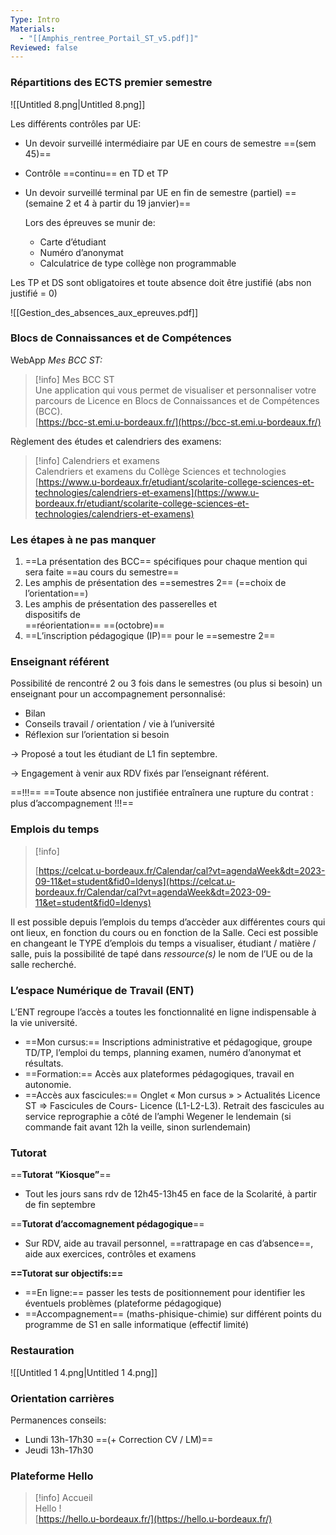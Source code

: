 ```yaml
---
Type: Intro
Materials:
  - "[[Amphis_rentree_Portail_ST_v5.pdf]]"
Reviewed: false
---
```

### Répartitions des ECTS premier semestre

![[Untitled 8.png|Untitled 8.png]]

Les différents contrôles par UE:

- Un devoir surveillé intermédiaire par UE en cours de semestre ==(sem 45)==
- Contrôle ==continu== en TD et TP
- Un devoir surveillé terminal par UE en fin de semestre (partiel) ==(semaine 2 et 4 à partir du 19 janvier)==
    
    Lors des épreuves se munir de:
    
    - Carte d’étudiant
    - Numéro d’anonymat
    - Calculatrice de type collège non programmable

Les TP et DS sont obligatoires et toute absence doit être justifié (abs non justifié = 0)

![[Gestion_des_absences_aux_epreuves.pdf]]

### Blocs de Connaissances et de Compétences

WebApp _Mes BCC ST:_

> [!info] Mes BCC ST  
> Une application qui vous permet de visualiser et personnaliser votre parcours de Licence en Blocs de Connaissances et de Compétences (BCC).  
> [https://bcc-st.emi.u-bordeaux.fr/](https://bcc-st.emi.u-bordeaux.fr/)  

Règlement des études et calendriers des examens:

> [!info] Calendriers et examens  
> Calendriers et examens du Collège Sciences et technologies  
> [https://www.u-bordeaux.fr/etudiant/scolarite-college-sciences-et-technologies/calendriers-et-examens](https://www.u-bordeaux.fr/etudiant/scolarite-college-sciences-et-technologies/calendriers-et-examens)  

  

### Les étapes à ne pas manquer

1. ==La présentation des BCC== spécifiques pour chaque mention qui sera faite ==au cours du semestre==
2. Les amphis de présentation des ==semestres 2== (==choix de l’orientation==)
3. Les amphis de présentation des passerelles et  
    dispositifs de  
    ==réorientation== ==(octobre)==
4. ==L’inscription pédagogique (IP)== pour le ==semestre 2==

### Enseignant référent

Possibilité de rencontré 2 ou 3 fois dans le semestres (ou plus si besoin) un enseignant pour un accompagnement personnalisé:

- Bilan
- Conseils travail / orientation / vie à l’université
- Réflexion sur l’orientation si besoin

→ Proposé a tout les étudiant de L1 fin septembre.

→ Engagement à venir aux RDV fixés par l’enseignant référent.

==!!!== ==Toute absence non justifiée entraînera une rupture du contrat : plus d’accompagnement !!!==

### Emplois du temps

> [!info]  
>  
> [https://celcat.u-bordeaux.fr/Calendar/cal?vt=agendaWeek&dt=2023-09-11&et=student&fid0=ldenys](https://celcat.u-bordeaux.fr/Calendar/cal?vt=agendaWeek&dt=2023-09-11&et=student&fid0=ldenys)  

Il est possible depuis l’emplois du temps d’accèder aux différentes cours qui ont lieux, en fonction du cours ou en fonction de la Salle. Ceci est possible en changeant le TYPE d’emplois du temps a visualiser, étudiant / matière / salle, puis la possibilité de tapé dans _ressource(s)_ le nom de l’UE ou de la salle recherché.

  

### L’espace Numérique de Travail (ENT)

L’ENT regroupe l’accès a toutes les fonctionnalité en ligne indispensable à la vie université.

- ==Mon cursus:== Inscriptions administrative et pédagogique, groupe TD/TP, l’emploi du temps, planning examen, numéro d’anonymat et résultats.
- ==Formation:== Accès aux plateformes pédagogiques, travail en autonomie.
- ==Accès aux fascicules:== Onglet « Mon cursus » > Actualités Licence ST => Fascicules de Cours- Licence (L1-L2-L3). Retrait des fascicules au service reprographie a côté de l’amphi Wegener le lendemain (si commande fait avant 12h la veille, sinon surlendemain)

### Tutorat

==**Tutorat “Kiosque”**==

- Tout les jours sans rdv de 12h45-13h45 en face de la Scolarité, à partir de fin septembre

==**Tutorat d’accomagnement pédagogique**==

- Sur RDV, aide au travail personnel, ==rattrapage en cas d’absence==, aide aux exercices, contrôles et examens

**==Tutorat sur objectifs:==**

- ==En ligne:== passer les tests de positionnement pour identifier les éventuels problèmes (plateforme pédagogique)
- ==Accompagnement== (maths-phisique-chimie) sur différent points du programme de S1 en salle informatique (effectif limité)

  

### Restauration

![[Untitled 1 4.png|Untitled 1 4.png]]

  

### Orientation carrières

Permanences conseils:

- Lundi 13h-17h30 ==(+ Correction CV / LM)==
- Jeudi 13h-17h30

  

### Plateforme Hello

> [!info] Accueil  
> Hello !  
> [https://hello.u-bordeaux.fr/](https://hello.u-bordeaux.fr/)